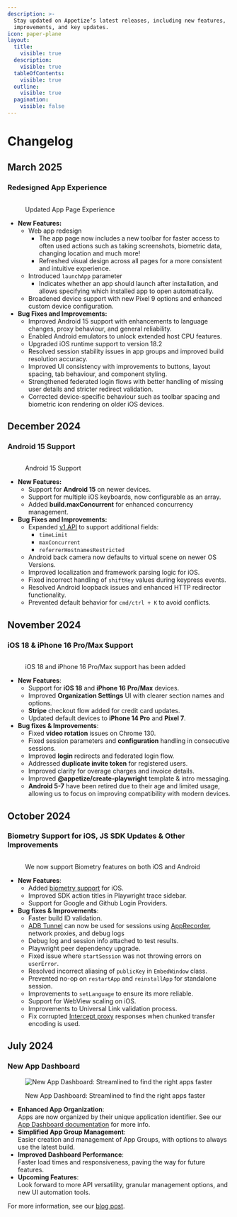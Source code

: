 ```yaml
---
description: >-
  Stay updated on Appetize’s latest releases, including new features,
  improvements, and key updates.
icon: paper-plane
layout:
  title:
    visible: true
  description:
    visible: true
  tableOfContents:
    visible: true
  outline:
    visible: true
  pagination:
    visible: false
---
```


# Changelog

## March 2025

### Redesigned App Experience

<figure><img src=".gitbook/assets/Changelog Update 2028.jpg" alt=""><figcaption><p>Updated App Page Experience </p></figcaption></figure>

* **New Features:**
  * Web app redesign
    * The app page now includes a new toolbar for faster access to often used actions such as taking screenshots, biometric data, changing location and much more!
    * Refreshed visual design across all pages for a more consistent and intuitive experience.
  * Introduced `launchApp` parameter
    * Indicates whether an app should launch after installation, and allows specifying which installed app to open automatically.
  * Broadened device support with new Pixel 9 options and enhanced custom device configuration.
* **Bug Fixes and Improvements:**
  * Improved Android 15 support with enhancements to language changes, proxy behaviour, and general reliability.
  * Enabled Android emulators to unlock extended host CPU features.
  * Upgraded iOS runtime support to version 18.2
  * Resolved session stability issues in app groups and improved build resolution accuracy.
  * Improved UI consistency with improvements to buttons, layout spacing, tab behaviour, and component styling.
  * Strengthened federated login flows with better handling of missing user details and stricter redirect validation.
  * Corrected device-specific behaviour such as toolbar spacing and biometric icon rendering on older iOS devices.

## December 2024

### Android 15 Support

<figure><img src=".gitbook/assets/Android 15.png" alt=""><figcaption><p>Android 15 Support</p></figcaption></figure>

* **New Features:**
  * Support for **Android 15** on newer devices.
  * Support for multiple iOS keyboards, now configurable as an array.
  * Added **build.maxConcurrent** for enhanced concurrency management.
* **Bug Fixes and Improvements:**
  * Expanded [v1 API](https://docs.appetize.io/rest-api/create-new-app) to support additional fields:
    * `timeLimit`
    * `maxConcurrent`
    * `referrerHostnamesRestricted`
  * Android back camera now defaults to virtual scene on newer OS Versions.
  * Improved localization and framework parsing logic for iOS.
  * Fixed incorrect handling of `shiftKey` values during keypress events.
  * Resolved Android loopback issues and enhanced HTTP redirector functionality.
  * Prevented default behavior for `cmd/ctrl + K` to avoid conflicts.

## November 2024

### iOS 18 & iPhone 16 Pro/Max Support

<figure><img src=".gitbook/assets/product-devices-noround.png" alt=""><figcaption><p>iOS 18 and iPhone 16 Pro/Max support has been added</p></figcaption></figure>

* **New Features**:&#x20;
  * Support for **iOS 18** and **iPhone 16** **Pro/Max** devices.
  * Improved **Organization Settings** UI with clearer section names and options.
  * **Stripe** checkout flow added for credit card updates.
  * Updated default devices to **iPhone 14 Pro** and **Pixel 7**.
* **Bug fixes & Improvements**:&#x20;
  * Fixed **video rotation** issues on Chrome 130.
  * Fixed session parameters and **configuration** handling in consecutive sessions.
  * Improved **login** redirects and federated login flow.
  * Addressed **duplicate invite token** for registered users.
  * Improved clarity for overage charges and invoice details.
  * Improved **@appetize/create-playwright** template & intro messaging.
  * **Android 5-7** have been retired due to their age and limited usage, allowing us to focus on improving compatibility with modern devices.

## October 2024

### Biometry Support for iOS, JS SDK Updates & Other Improvements

<figure><img src=".gitbook/assets/biometrics (1).png" alt=""><figcaption><p>We now support Biometry features on both iOS and Android</p></figcaption></figure>

* **New Features**:&#x20;
  * Added [biometry support](https://docs.appetize.io/javascript-sdk/automation/device-commands#biometry) for iOS.
  * Improved SDK action titles in Playwright trace sidebar.
  * Support for Google and Github Login Providers.
* **Bug fixes & Improvements**:&#x20;
  * Faster build ID validation.
  * &#x20;[ADB Tunnel](https://docs.appetize.io/features/advanced-features/android/adb-tunnel) can now be used for sessions using [AppRecorder](features/ui-automation.md), network proxies, and debug logs
  * Debug log and session info attached to test results.
  * Playwright peer dependency upgrade.
  * Fixed issue where `startSession` was not throwing errors on `userError`.
  * Resolved incorrect aliasing of `publicKey` in `EmbedWindow` class.
  * Prevented no-op on `restartApp` and `reinstallApp` for standalone session.
  * Improvements to `setLanguage` to ensure its more reliable.
  * Support for WebView scaling on iOS.
  * Improvements to Universal Link validation process.
  * Fix corrupted [Intercept proxy](https://docs.appetize.io/features/network-traffic-monitor) responses when chunked transfer encoding is used.

## July 2024

### New App Dashboard&#x20;

<figure><img src=".gitbook/assets/image (67).png" alt="New App Dashboard: Streamlined to find the right apps faster"><figcaption><p>New App Dashboard: Streamlined to find the right apps faster</p></figcaption></figure>

* **Enhanced App Organization**: \
  Apps are now organized by their unique application identifier. See our [App Dashboard documentation](https://docs.appetize.io/platform/app-management/listing-apps) for more info.
* **Simplified App Group Management**: \
  Easier creation and management of App Groups, with options to always use the latest build.
* **Improved Dashboard Performance**: \
  Faster load times and responsiveness, paving the way for future features.
* **Upcoming Features**: \
  Look forward to more API versatility, granular management options, and new UI automation tools.

For more information, see our [blog post](https://appetize.io/posts/updates/2024/07/03/new-app-dashboard-streamlined-to-find-the-right-apps-faster).
